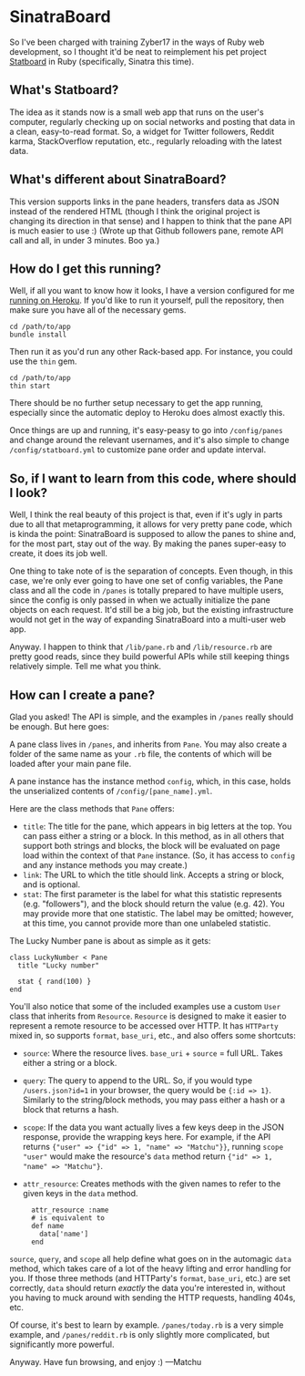 # SinatraBoard

So I've been charged with training Zyber17 in the ways of Ruby web development,
so I thought it'd be neat to reimplement his pet project [Statboard][1] in
Ruby (specifically, Sinatra this time).

## What's Statboard?

The idea as it stands now is a small web app that runs on the user's computer,
regularly checking up on social networks and posting that data in a clean,
easy-to-read format. So, a widget for Twitter followers, Reddit karma,
StackOverflow reputation, etc., regularly reloading with the latest data.

## What's different about SinatraBoard?

This version supports links in the pane headers, transfers data as JSON instead
of the rendered HTML (though I think the original project is changing its
direction in that sense) and I happen to think that the pane API is much easier
to use :) (Wrote up that Github followers pane, remote API call and all, in
under 3 minutes. Boo ya.)

## How do I get this running?

Well, if all you want to know how it looks, I have a version configured for me
[running on Heroku][2]. If you'd like to run it yourself, pull the repository,
then make sure you have all of the necessary gems.

    cd /path/to/app
    bundle install

Then run it as you'd run any other Rack-based app. For instance, you could use
the `thin` gem.

    cd /path/to/app
    thin start

There should be no further setup necessary to get the app running, especially
since the automatic deploy to Heroku does almost exactly this.

Once things are up and running, it's easy-peasy to go into `/config/panes` and
change around the relevant usernames, and it's also simple to change
`/config/statboard.yml` to customize pane order and update interval.

## So, if I want to learn from this code, where should I look?

Well, I think the real beauty of this project is that, even if it's ugly in
parts due to all that metaprogramming, it allows for very pretty pane code,
which is kinda the point: SinatraBoard is supposed to allow the panes to shine
and, for the most part, stay out of the way. By making the panes super-easy to
create, it does its job well.

One thing to take note of is the separation of concepts. Even though, in this
case, we're only ever going to have one set of config variables, the Pane class
and all the code in `/panes` is totally prepared to have multiple users, since
the config is only passed in when we actually initialize the pane objects on
each request. It'd still be a big job, but the existing infrastructure would
not get in the way of expanding SinatraBoard into a multi-user web app.

Anyway. I happen to think that `/lib/pane.rb` and `/lib/resource.rb` are pretty
good reads, since they build powerful APIs while still keeping things
relatively simple. Tell me what you think.

## How can I create a pane?

Glad you asked! The API is simple, and the examples in `/panes` really should be
enough. But here goes:

A pane class lives in `/panes`, and inherits from `Pane`. You may also create a
folder of the same name as your `.rb` file, the contents of which will be
loaded after your main pane file.

A pane instance has the instance method `config`, which, in this case, holds
the unserialized contents of `/config/[pane_name].yml`.

Here are the class methods that `Pane` offers:

* `title`: The title for the pane, which appears in big letters at the top.
  You can pass either a string or a block. In this method, as in all others
  that support both strings and blocks, the block will be evaluated on page
  load within the context of that `Pane` instance. (So, it has access to
  `config` and any instance methods you may create.)
* `link`: The URL to which the title should link. Accepts a string or block,
  and is optional.
* `stat`: The first parameter is the label for what this statistic represents
  (e.g. "followers"), and the block should return the value (e.g. 42). You may
  provide more that one statistic. The label may be omitted; however, at this
  time, you cannot provide more than one unlabeled statistic.

The Lucky Number pane is about as simple as it gets:

    class LuckyNumber < Pane
      title "Lucky number"

      stat { rand(100) }
    end


You'll also notice that some of the included examples use a custom `User` class
that inherits from `Resource`. `Resource` is designed to make it easier to
represent a remote resource to be accessed over HTTP. It has `HTTParty` mixed
in, so supports `format`, `base_uri`, etc., and also offers some shortcuts:

* `source`: Where the resource lives. `base_uri` + `source` = full URL. Takes
  either a string or a block.
* `query`: The query to append to the URL. So, if you would type
  `/users.json?id=1` in your browser, the query would be `{:id => 1}`.
  Similarly to the string/block methods, you may pass either a hash or a block
  that returns a hash.
* `scope`: If the data you want actually lives a few keys deep in the JSON
  response, provide the wrapping keys here. For example, if the API returns
  `{"user" => {"id" => 1, "name" => "Matchu"}}`, running `scope "user"` would
  make the resource's `data` method return `{"id" => 1, "name" => "Matchu"}`.
* `attr_resource`: Creates methods with the given names to refer to the given
  keys in the `data` method.

        attr_resource :name
        # is equivalent to
        def name
          data['name']
        end

`source`, `query`, and `scope` all help define what goes on in the automagic
`data` method, which takes care of a lot of the heavy lifting and error
handling for you. If those three methods (and HTTParty's `format`, `base_uri`,
etc.) are set correctly, `data` should return *exactly* the data you're
interested in, without you having to muck around with sending the HTTP
requests, handling 404s, etc.

Of course, it's best to learn by example. `/panes/today.rb` is a very simple
example, and `/panes/reddit.rb` is only slightly more complicated, but
significantly more powerful.

Anyway. Have fun browsing, and enjoy :)
—Matchu

[1]: http://zyber17.com/statboard/
[2]: http://sinatraboard.heroku.com/

